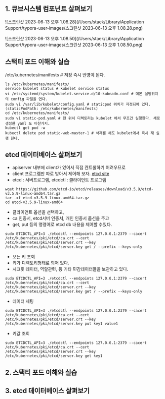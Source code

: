 



## 1. 큐브시스템 컴포넌트 살펴보기

![스크린샷 2023-06-13 오후 1.08.28](/Users/staek/Library/Application Support/typora-user-images/스크린샷 2023-06-13 오후 1.08.28.png)

![스크린샷 2023-06-13 오후 1.08.50](/Users/staek/Library/Application Support/typora-user-images/스크린샷 2023-06-13 오후 1.08.50.png)





## 스택티 포드 이해와 실습



/etc/kubernetes/manifests # 저장 즉시 반영이 된다.

~~~
ls /etc/kubernetes/manifests/
service kubelet status # kubelet service status
vi /etc/systemd/system/kubelet.service.d/10-kubeadm.conf # 데몬 실행위치의 config 파일을 연다.
sudo vi /var/lib/kubelet/config.yaml # staticpod 위치가 지정되어 있다. (staticPodPath: /etc/kubernetes/manifests)
cd /etc/kubernetes/manifests/
sudo vi static-pod.yaml # 현 위치 디렉토리는 kubelet 에서 무조건 실행한다. 새로 생성한 yaml 도 마찬가지.
kubectl get pod -w
kubectl delete pod static-web-master-1 # 삭제를 해도 kubelet에서 즉시 재 실행 한다.
~~~





## etcd 데이터베이스 살펴보기



- apiserver 내부에 client가 있어서 직접 컨트롤하기 어려우므로
- client 프로그램만 따로 받아서 제어해 보자. [etcd site](https://github.com/etcd-io/etcd/releases/tag/v3.5.9)
- etcd : 서버프로그램, etcdctl : 클라이언트 프로그램

~~~
wget https://github.com/etcd-io/etcd/releases/download/v3.5.9/etcd-v3.5.9-linux-amd64.tar.gz
tar -xf etcd-v3.5.9-linux-amd64.tar.gz
cd etcd-v3.5.9-linux-amd64
~~~



- 클라이언트 옵션을 선택하고, 
- ca 인증서, etcd서버 인증서, 개인 인증서 옵션을 주고
- get, put 등의 명령어로 etcd db 내용을 제어할 수있다.

~~~
sudo ETCDCTL_API=3 ./etcdctl --endpoints 127.0.0.1:2379 --cacert /etc/kubernetes/pki/etcd/ca.crt --cert /etc/kubernetes/pki/etcd/server.crt --key /etc/kubernetes/pki/etcd/server.key get / --prefix --keys-only
~~~



- 모든 키 조회
- 키가 디렉토리형태로 되어 있다.
- 시크릿 데이터, 역할관련, 등 기타 민감데이터들을 보관하고 있다. 

~~~
sudo ETCDCTL_API=3 ./etcdctl --endpoints 127.0.0.1:2379 --cacert /etc/kubernetes/pki/etcd/ca.crt --cert /etc/kubernetes/pki/etcd/server.crt --key /etc/kubernetes/pki/etcd/server.key get / --prefix --keys-only
~~~



- 데이터 세팅

~~~
sudo ETCDCTL_API=3 ./etcdctl --endpoints 127.0.0.1:2379 --cacert /etc/kubernetes/pki/etcd/ca.crt --cert /etc/kubernetes/pki/etcd/server.crt --key /etc/kubernetes/pki/etcd/server.key put key1 value1
~~~



- 키값 조회

~~~
sudo ETCDCTL_API=3 ./etcdctl --endpoints 127.0.0.1:2379 --cacert /etc/kubernetes/pki/etcd/ca.crt --cert /etc/kubernetes/pki/etcd/server.crt --key /etc/kubernetes/pki/etcd/server.key get key1
~~~

























































































































## 2. 스택티 포드 이해와 실습





## 3. etcd 데이터베이스 살펴보기

